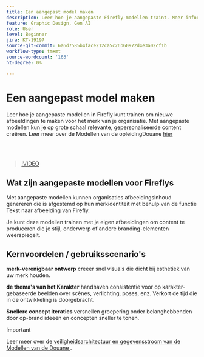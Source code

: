```yaml
---
title: Een aangepast model maken
description: Leer hoe je aangepaste Firefly-modellen traint. Meer informatie vindt u [hier](https://helpx.adobe.com/nl/firefly/web/work-with-enterprise-features/train-custom-models/custom-models-overview.html).
feature: Graphic Design, Gen AI
role: User
level: Beginner
jira: KT-19197
source-git-commit: 6a6d7585b4face212ca5c26b60972d4e3a02cf1b
workflow-type: tm+mt
source-wordcount: '163'
ht-degree: 0%

---
```


# Een aangepast model maken

Leer hoe je aangepaste modellen in Firefly kunt trainen om nieuwe afbeeldingen te maken voor het merk van je organisatie. Met aangepaste modellen kun je op grote schaal relevante, gepersonaliseerde content creëren. Leer meer over de Modellen van de opleidingDouane [ hier ](https://helpx.adobe.com/nl/firefly/web/work-with-enterprise-features/train-custom-models/custom-models-overview.html)

<br> 

>[!VIDEO](https://video.tv.adobe.com/v/3474937?quality=12&learn=on&hidetitle=true&captions=dut)

## Wat zijn aangepaste modellen voor Fireflys

Met aangepaste modellen kunnen organisaties afbeeldingsinhoud genereren die is afgestemd op hun merkidentiteit met behulp van de functie Tekst naar afbeelding van Firefly.

Je kunt deze modellen trainen met je eigen afbeeldingen om content te produceren die je stijl, onderwerp of andere branding-elementen weerspiegelt.

## Kernvoordelen / gebruiksscenario&#39;s

**merk-verenigbaar ontwerp** creeer snel visuals die dicht bij esthetiek van uw merk houden.

**de thema&#39;s van het Karakter** handhaven consistentie voor op karakter-gebaseerde beelden over scènes, verlichting, poses, enz. Verkort de tijd die in de ontwikkeling is doorgebracht.

**Snellere concept iteraties** versnellen groepering onder belanghebbenden door op-brand ideeën en concepten sneller te tonen.

>[!IMPORTANT]
>
>Leer meer over de [ veiligheidsarchitectuur en gegevensstroom van de Modellen van de Douane ](https://www.adobe.com/content/dam/cc/en/trust-center/ungated/whitepapers/creative-cloud/adobe-firefly-custom-models-security-fact-sheet.pdf).
